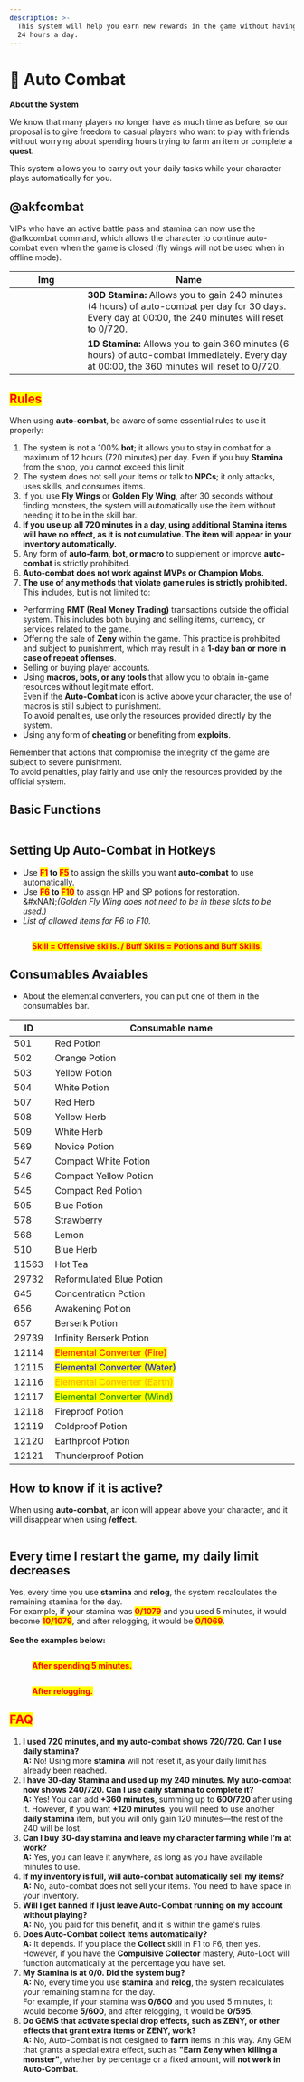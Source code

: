 ```yaml
---
description: >-
  This system will help you earn new rewards in the game without having to play
  24 hours a day.
---
```


# 🤖 Auto Combat

**About the System**

We know that many players no longer have as much time as before, so our proposal is to give freedom to casual players who want to play with friends without worrying about spending hours trying to farm an item or complete a **quest**.&#x20;

This system allows you to carry out your daily tasks while your character plays automatically for you.

## @akfcombat

VIPs who have an active battle pass and stamina can now use the @afkcombat command, which allows the character to continue auto-combat even when the game is closed (fly wings will not be used when in offline mode).

<table><thead><tr><th width="114">Img</th><th>Name</th></tr></thead><tbody><tr><td><img src="../.gitbook/assets/29727 (1).png" alt="" data-size="original"></td><td><strong>30D Stamina:</strong> Allows you to gain 240 minutes (4 hours) of auto-combat per day for 30 days. <br>Every day at 00:00, the 240 minutes will reset to 0/720.</td></tr><tr><td><img src="../.gitbook/assets/29728 (1).png" alt="" data-size="original"></td><td><strong>1D Stamina:</strong> Allows you to gain 360 minutes (6 hours) of auto-combat immediately. Every day at 00:00, the 360 minutes will reset to 0/720.</td></tr></tbody></table>

## <mark style="color:red;">**Rules**</mark>

When using **auto-combat**, be aware of some essential rules to use it properly:

1. The system is not a 100% **bot**; it allows you to stay in combat for a maximum of 12 hours (720 minutes) per day. Even if you buy **Stamina** from the shop, you cannot exceed this limit.
2. The system does not sell your items or talk to **NPCs**; it only attacks, uses skills, and consumes items.
3. If you use **Fly Wings** or **Golden Fly Wing**, after 30 seconds without finding monsters, the system will automatically use the item without needing it to be in the skill bar.
4. **If you use up all 720 minutes in a day, using additional Stamina items will have no effect, as it is not cumulative. The item will appear in your inventory automatically.**
5. Any form of **auto-farm, bot, or macro** to supplement or improve **auto-combat** is strictly prohibited.
6. **Auto-combat does not work against MVPs or Champion Mobs.**
7. **The use of any methods that violate game rules is strictly prohibited.** This includes, but is not limited to:

* Performing **RMT (Real Money Trading)** transactions outside the official system. This includes both buying and selling items, currency, or services related to the game.
* Offering the sale of **Zeny** within the game. This practice is prohibited and subject to punishment, which may result in a **1-day ban or more in case of repeat offenses**.
* Selling or buying player accounts.
* Using **macros, bots, or any tools** that allow you to obtain in-game resources without legitimate effort.\
  Even if the **Auto-Combat** icon is active above your character, the use of macros is still subject to punishment.\
  To avoid penalties, use only the resources provided directly by the system.
* Using any form of **cheating** or benefiting from **exploits**.

Remember that actions that compromise the integrity of the game are subject to severe punishment.\
To avoid penalties, play fairly and use only the resources provided by the official system.

## **Basic Functions**

<figure><img src="../.gitbook/assets/112.png" alt=""><figcaption></figcaption></figure>

## **Setting Up Auto-Combat in Hotkeys**

* Use <mark style="color:red;">**F1**</mark>**&#x20;to&#x20;**<mark style="color:red;">**F5**</mark> to assign the skills you want **auto-combat** to use automatically.
* Use <mark style="color:red;">**F6**</mark>**&#x20;to&#x20;**<mark style="color:red;">**F10**</mark> to assign HP and SP potions for restoration.\
  &#xNAN;_(Golden Fly Wing does not need to be in these slots to be used.)_
* _List of allowed items for F6 to F10._

<figure><img src="../.gitbook/assets/Sem título.png" alt=""><figcaption><p><mark style="color:red;"><strong>Skill = Offensive skills. / Buff Skills = Potions and Buff Skills.</strong></mark></p></figcaption></figure>

## Consumables Avaiables

* About the elemental converters, you can put one of them in the consumables bar.

<table><thead><tr><th>ID</th><th width="660">Consumable name</th></tr></thead><tbody><tr><td>501</td><td><img src="../.gitbook/assets/501 (1).png" alt="" data-size="line"> Red Potion</td></tr><tr><td>502</td><td><img src="../.gitbook/assets/502 (1).png" alt="" data-size="line"> Orange Potion</td></tr><tr><td>503</td><td><img src="../.gitbook/assets/503 (1).png" alt="" data-size="line"> Yellow Potion</td></tr><tr><td>504</td><td><img src="../.gitbook/assets/504 (1).png" alt="" data-size="line"> White Potion</td></tr><tr><td>507</td><td><img src="../.gitbook/assets/507 (1).png" alt="" data-size="line"> Red Herb</td></tr><tr><td>508</td><td><img src="../.gitbook/assets/508 (1).png" alt="" data-size="line"> Yellow Herb</td></tr><tr><td>509</td><td><img src="../.gitbook/assets/509 (1).png" alt="" data-size="line"> White Herb</td></tr><tr><td>569</td><td><img src="../.gitbook/assets/569 (1).png" alt="" data-size="line"> Novice Potion</td></tr><tr><td>547</td><td><img src="../.gitbook/assets/547 (3).png" alt="" data-size="line"> Compact White Potion</td></tr><tr><td>546</td><td><img src="../.gitbook/assets/546 (1).png" alt="" data-size="line"> Compact Yellow Potion</td></tr><tr><td>545</td><td><img src="../.gitbook/assets/545 (1).png" alt="" data-size="line"> Compact Red Potion</td></tr><tr><td>505</td><td><img src="../.gitbook/assets/505 (2).png" alt="" data-size="line"> Blue Potion</td></tr><tr><td>578</td><td><img src="../.gitbook/assets/578 (2).png" alt="" data-size="line"> Strawberry</td></tr><tr><td>568</td><td><img src="../.gitbook/assets/568 (1).png" alt="" data-size="line"> Lemon</td></tr><tr><td>510</td><td><img src="../.gitbook/assets/510 (1).png" alt="" data-size="line"> Blue Herb</td></tr><tr><td>11563</td><td><img src="../.gitbook/assets/11563 (1).png" alt="" data-size="line"> Hot Tea</td></tr><tr><td>29732</td><td><img src="../.gitbook/assets/505 (3).png" alt="" data-size="line"> Reformulated Blue Potion</td></tr><tr><td>645</td><td><img src="../.gitbook/assets/image (1) (1) (1) (1).png" alt=""> Concentration Potion</td></tr><tr><td>656</td><td><img src="../.gitbook/assets/image (1) (1) (1).png" alt=""> Awakening Potion</td></tr><tr><td>657</td><td><img src="../.gitbook/assets/image (3) (1).png" alt=""> Berserk Potion </td></tr><tr><td>29739</td><td><img src="../.gitbook/assets/image (5) (1).png" alt=""> Infinity Berserk Potion</td></tr><tr><td>12114</td><td><img src="../.gitbook/assets/image (6).png" alt=""> <mark style="color:red;">Elemental Converter (Fire)</mark> </td></tr><tr><td>12115</td><td><img src="../.gitbook/assets/image (7).png" alt=""> <mark style="color:blue;">Elemental Converter (Water)</mark></td></tr><tr><td>12116</td><td><img src="../.gitbook/assets/image (8).png" alt=""> <mark style="color:orange;">Elemental Converter (Earth)</mark></td></tr><tr><td>12117</td><td><img src="../.gitbook/assets/image (9).png" alt=""> <mark style="color:green;">Elemental Converter (Wind)</mark></td></tr><tr><td>12118</td><td><img src="../.gitbook/assets/image (657).png" alt=""> Fireproof Potion</td></tr><tr><td>12119</td><td><img src="../.gitbook/assets/image (656).png" alt=""> Coldproof Potion</td></tr><tr><td>12120</td><td><img src="../.gitbook/assets/image (653).png" alt=""> Earthproof Potion</td></tr><tr><td>12121</td><td><img src="../.gitbook/assets/image (654).png" alt=""> Thunderproof Potion</td></tr></tbody></table>

## **How to know if it is active?**

When using **auto-combat**, an icon will appear above your character, and it will disappear when using **/effect**.

<figure><img src="../.gitbook/assets/image (185).png" alt=""><figcaption></figcaption></figure>

## **Every time I restart the game, my daily limit decreases**

Yes, every time you use **stamina** and **relog**, the system recalculates the remaining stamina for the day.\
For example, if your stamina was <mark style="color:red;">**0/1079**</mark> and you used 5 minutes, it would become <mark style="color:red;">**10/1079**</mark>, and after relogging, it would be <mark style="color:red;">**0/1069**</mark>.\
\
**See the examples below:**

<figure><img src="../.gitbook/assets/image (418).png" alt=""><figcaption><p><mark style="color:red;"><strong>After spending 5 minutes.</strong></mark></p></figcaption></figure>

<figure><img src="../.gitbook/assets/image (440).png" alt=""><figcaption><p><mark style="color:red;"><strong>After relogging.</strong></mark></p></figcaption></figure>

## <mark style="color:red;">**FAQ**</mark>

1. **I used 720 minutes, and my auto-combat shows 720/720. Can I use daily stamina?**\
   **A:** No! Using more **stamina** will not reset it, as your daily limit has already been reached.
2. **I have 30-day Stamina and used up my 240 minutes. My auto-combat now shows 240/720. Can I use daily stamina to complete it?**\
   **A:** Yes! You can add **+360 minutes**, summing up to **600/720** after using it. However, if you want **+120 minutes**, you will need to use another **daily stamina** item, but you will only gain 120 minutes—the rest of the 240 will be lost.
3. **Can I buy 30-day stamina and leave my character farming while I’m at work?**\
   **A:** Yes, you can leave it anywhere, as long as you have available minutes to use.
4. **If my inventory is full, will auto-combat automatically sell my items?**\
   **A:** No, auto-combat does not sell your items. You need to have space in your inventory.
5. **Will I get banned if I just leave Auto-Combat running on my account without playing?**\
   **A:** No, you paid for this benefit, and it is within the game's rules.
6. **Does Auto-Combat collect items automatically?**\
   **A:** It depends. If you place the **Collect** skill in F1 to F6, then yes. However, if you have the **Compulsive Collector** mastery, Auto-Loot will function automatically at the percentage you have set.
7. **My Stamina is at 0/0. Did the system bug?**\
   **A:** No, every time you use **stamina** and **relog**, the system recalculates your remaining stamina for the day.\
   For example, if your stamina was **0/600** and you used 5 minutes, it would become **5/600**, and after relogging, it would be **0/595**.
8. **Do GEMS that activate special drop effects, such as ZENY, or other effects that grant extra items or ZENY, work?**\
   **A:** No, Auto-Combat is not designed to **farm** items in this way. Any GEM that grants a special extra effect, such as **"Earn Zeny when killing a monster"**, whether by percentage or a fixed amount, will **not work in Auto-Combat**.
